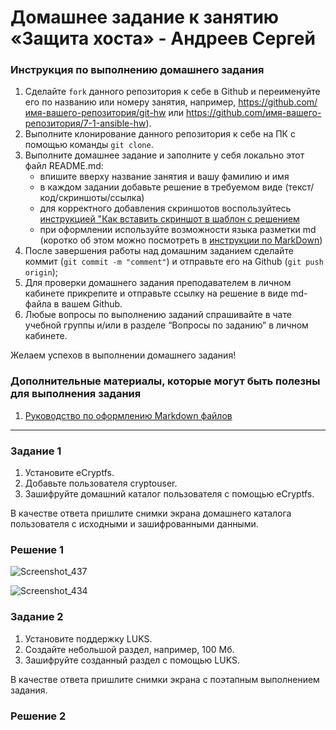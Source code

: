 # Домашнее задание к занятию «Защита хоста» - Андреев Сергей


### Инструкция по выполнению домашнего задания

   1. Сделайте `fork` данного репозитория к себе в Github и переименуйте его по названию или номеру занятия, например, https://github.com/имя-вашего-репозитория/git-hw или  https://github.com/имя-вашего-репозитория/7-1-ansible-hw).
   2. Выполните клонирование данного репозитория к себе на ПК с помощью команды `git clone`.
   3. Выполните домашнее задание и заполните у себя локально этот файл README.md:
      - впишите вверху название занятия и вашу фамилию и имя
      - в каждом задании добавьте решение в требуемом виде (текст/код/скриншоты/ссылка)
      - для корректного добавления скриншотов воспользуйтесь [инструкцией "Как вставить скриншот в шаблон с решением](https://github.com/netology-code/sys-pattern-homework/blob/main/screen-instruction.md)
      - при оформлении используйте возможности языка разметки md (коротко об этом можно посмотреть в [инструкции  по MarkDown](https://github.com/netology-code/sys-pattern-homework/blob/main/md-instruction.md))
   4. После завершения работы над домашним заданием сделайте коммит (`git commit -m "comment"`) и отправьте его на Github (`git push origin`);
   5. Для проверки домашнего задания преподавателем в личном кабинете прикрепите и отправьте ссылку на решение в виде md-файла в вашем Github.
   6. Любые вопросы по выполнению заданий спрашивайте в чате учебной группы и/или в разделе “Вопросы по заданию” в личном кабинете.
   
Желаем успехов в выполнении домашнего задания!
   
### Дополнительные материалы, которые могут быть полезны для выполнения задания

1. [Руководство по оформлению Markdown файлов](https://gist.github.com/Jekins/2bf2d0638163f1294637#Code)

---

### Задание 1

1. Установите eCryptfs.  
2. Добавьте пользователя cryptouser.  
3. Зашифруйте домашний каталог пользователя с помощью eCryptfs.  

В качестве ответа пришлите снимки экрана домашнего каталога пользователя с исходными и зашифрованными данными.  

### Решение 1

![Screenshot_437](https://github.com/SergeiViktorovich/gitlab-hw/assets/143599204/e1151f4b-574c-48e7-9b79-aaed70b3046b)  

![Screenshot_434](https://github.com/SergeiViktorovich/gitlab-hw/assets/143599204/69f1c5f8-dede-476f-825d-84dde6d65e84)  

### Задание 2

1. Установите поддержку LUKS.  
2. Создайте небольшой раздел, например, 100 Мб.  
3. Зашифруйте созданный раздел с помощью LUKS.  

В качестве ответа пришлите снимки экрана с поэтапным выполнением задания.  
 
### Решение 2

  
